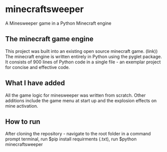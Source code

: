 # minecraftsweeper
A Minesweeper game in a Python Minecraft engine

## The minecraft game engine

This project was built into an existing open source minecraft game. (link)) The minecraft engine is written entirely in Python using the pyglet package. It consists of 900 lines of Python code in a single file - an exemplar project for concise and effective code.

## What I have added

All the game logic for minesweeper was written from scratch. Other additions include the game menu at start up and the explosion effects on mine activation.

## How to run

After cloning the repository - navigate to the root folder in a command prompt terminal, run $pip install requirments (.txt), run $python minecraftsweeper
